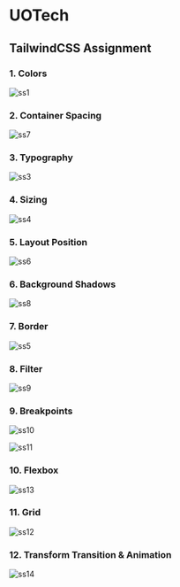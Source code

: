 # UOTech
## TailwindCSS Assignment
### 1. Colors
![ss1](./TailwindCSS_Fundamentals/1.%20Colors/colors.png)

### 2. Container Spacing
![ss7](./TailwindCSS_Fundamentals/2.%20Container%20Spacing/Spacing.png)

### 3. Typography
![ss3](./TailwindCSS_Fundamentals/3.%20Typography/typo.jpeg)

### 4. Sizing
![ss4](./TailwindCSS_Fundamentals/4.%20Sizing/sizing.jpeg)

### 5. Layout Position
![ss6](./TailwindCSS_Fundamentals/5.%20Layout%20Position/layout.png)

### 6. Background Shadows
![ss8](./TailwindCSS_Fundamentals/6.%20Backgrounds%20Shadows/Backgrounds-Shadows.png)

### 7. Border
![ss5](./TailwindCSS_Fundamentals/7.%20Borders/border.png)

### 8. Filter
![ss9](./TailwindCSS_Fundamentals/8.%20Filters/Filters.png)

### 9. Breakpoints
![ss10](./TailwindCSS_Fundamentals/9.%20Breakpoints/Breakpoints.png)

![ss11](./TailwindCSS_Fundamentals/9.%20Breakpoints/Breakpoints(1).png)

### 10. Flexbox
![ss13]()

### 11. Grid
![ss12](./TailwindCSS_Fundamentals/11.%20Grid/Grid.png)

### 12. Transform Transition & Animation
![ss14]()

